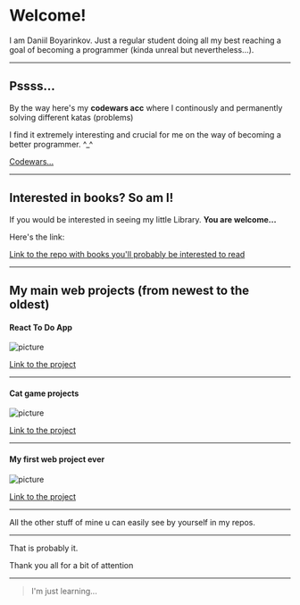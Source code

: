 # Welcome!

I am Daniil Boyarinkov. Just a regular student doing all my best reaching a goal of becoming a programmer (kinda unreal but nevertheless...).

---

## Pssss...

By the way here's my **codewars acc** where I continously and permanently solving different katas (problems)

I find it extremely interesting and crucial for me on the way of becoming a better programmer. ^_^

[Codewars...](https://www.codewars.com/users/BitDittoWit)

---

## Interested in books? So am I!

If you would be interested in seeing my little Library. **You are welcome...**

Here's the link:

[Link to the repo with books you'll probably be interested to read](https://github.com/daniilboyarinkov/Library)

---

## My main web projects (from newest to the oldest)

#### React To Do App

![picture](https://user-images.githubusercontent.com/89917619/156036573-e8baa718-7c19-47a0-abf7-3e100329fade.png)

[Link to the project](https://github.com/daniilboyarinkov/React_To-Do-App-Example)

---

#### Cat game projects

![picture](https://user-images.githubusercontent.com/89917619/156006470-1e2485b4-a976-42a3-b312-30f7a7322f25.png)

[Link to the project](https://github.com/daniilboyarinkov/Cat_game_project)

---

#### My first web project ever

![picture](https://user-images.githubusercontent.com/89917619/156020562-090aabe6-fd64-46af-b200-1af4bdd3c034.png)

[Link to the project](https://github.com/daniilboyarinkov/Anime.js_first_visualisation)

---

All the other stuff of mine u can easily see by yourself in my repos. 

---

That is probably it. 

Thank you all for a bit of attention

---

> I'm just learning...

